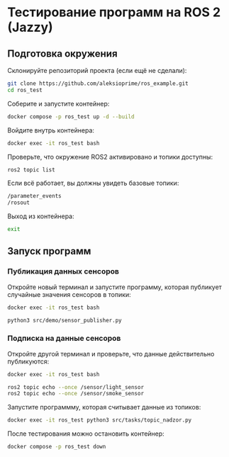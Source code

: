 # Тестирование программ на ROS 2 (Jazzy)

## Подготовка окружения

Склонируйте репозиторий проекта (если ещё не сделали):
```sh
git clone https://github.com/aleksioprime/ros_example.git
cd ros_test
```

Соберите и запустите контейнер:
```sh
docker compose -p ros_test up -d --build
```

Войдите внутрь контейнера:
```sh
docker exec -it ros_test bash
```

Проверьте, что окружение ROS2 активировано и топики доступны:
```sh
ros2 topic list
```

Если всё работает, вы должны увидеть базовые топики:
```bash
/parameter_events
/rosout
```

Выход из контейнера:
```sh
exit
```

## Запуск программ

### Публикация данных сенсоров

Откройте новый терминал и запустите программу, которая публикует случайные значения сенсоров в топики:
```sh
docker exec -it ros_test bash

python3 src/demo/sensor_publisher.py
```

### Подписка на данные сенсоров

Откройте другой терминал и проверьте, что данные действительно публикуются:
```sh
docker exec -it ros_test bash

ros2 topic echo --once /sensor/light_sensor
ros2 topic echo --once /sensor/smoke_sensor
```

Запустите программму, которая считывает данные из топиков:
```sh
docker exec -it ros_test python3 src/tasks/topic_nadzor.py
```

После тестирования можно остановить контейнер:
```sh
docker compose -p ros_test down
```